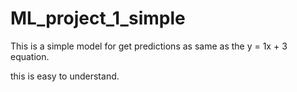 # ML_project_1_simple
This is a simple model for get predictions as same as the   y = 1x + 3  equation. 

this is easy to understand. 

